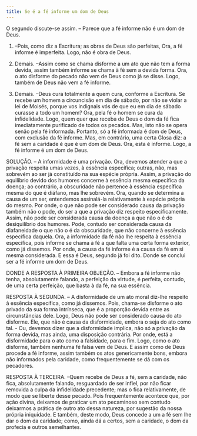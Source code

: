 ```yaml
---
title: Se é a fé informe um dom de Deus
---
```


O segundo discute-se assim. – Parece que a fé informe não é um dom de Deus.  

1. –Pois, como diz a Escritura; as obras de Deus são perfeitas, Ora, a fé informe é imperfeita. Logo, não é obra de Deus.  

2. Demais. –Assim como se chama disforme a um ato que não tem a forma devida, assim também informe se chama à fé sem a devida forma. Ora, o ato disforme do pecado não vem de Deus como já se disse. Logo, também de Deus não vem a fé informe.  

3. Demais. –Deus cura totalmente a quem cura, conforme a Escritura. Se recebe um homem a circuncisão em dia de sábado, por não se violar a lei de Moisés, porque vos indignais vós de que eu em dia de sábado curasse a todo um homem? Ora, pela fé o homem se cura da infidelidade. Logo, quem quer que receba de Deus o dom da fé fica imediatamente purificado de todos os pecados. Mas, isto não se opera senão pela fé informada. Portanto, só a fé informada é dom de Deus, com exclusão da fé informe.  Mas, em contrário, uma certa Glosa diz: a fé sem a caridade é que é um dom de Deus. Ora, esta é informe. Logo, a fé informe é um dom de Deus.  

SOLUÇÃO. – A informidade é uma privação. Ora, devemos atender a que a privação respeita umas vezes, à essência específica; outras, não, mas sobrevém ao ser já constituído na sua espécie própria. Assim, a privação do equilíbrio devido dos humores concerne à essência mesma específica da doença; ao contrário, a obscuridade não pertence à essência específica mesma do que é diáfano, mas lhe sobrevém. Ora, quando se determina a causa de um ser, entendemos assinalá-la relativamente à espécie própria do mesmo. Por onde, o que não pode ser considerado causa da privação também não o pode, do ser a que a privação diz respeito especificamente. Assim, não pode ser considerada causa da doença a que não o é do desiquilíbrio dos humores. Pode, contudo ser considerada causa da diafaneidade o que não o é da obscuridade, que não concerne à essência específica daquela. Ora, a informidade da fé não lhe respeita à essência específica, pois informe se chama à fé a que falta uma certa forma exterior, como já dissemos. Por onde, a causa da fé informe é a causa da fé em si mesma considerada. E essa é Deus, segundo já foi dito. Donde se conclui ser a fé informe um dom de Deus.  

DONDE A RESPOSTA À PRIMEIRA OBJEÇÃO. – Embora a fé informe não tenha, absolutamente falando, a perfeição da virtude, é perfeita, contudo, de uma certa perfeição, que basta à da fé, na sua essência.  

RESPOSTA À SEGUNDA. – A disformidade de um ato moral diz-lhe respeito à essência específica, como já dissemos. Pois, chama-se disforme o ato privado da sua forma intrínseca, que é a proporção devida entre as circunstâncias dele. Logo, Deus não pode ser considerado causa do ato disforme. Ele, que não é causa da disformidade, embora o seja do ato como tal. - Ou, devemos dizer que a disformidade implica, não só a privação da forma devida, mas ainda, uma disposição contrária. Por onde, está a disformidade para o ato como a falsidade, para o fim. Logo, como o ato disforme, também nenhuma fé falsa vem de Deus. E assim como de Deus procede a fé informe, assim também os atos genericamente bons, embora não informados pela caridade, como frequentemente se dá com os pecadores. 

RESPOSTA À TERCEIRA. –Quem recebe de Deus a fé, sem a caridade, não fica, absolutamente falando, resguardado de ser infiel, por não ficar removida a culpa da infidelidade precedente; mas o fica relativamente, de modo que se liberte desse pecado. Pois frequentemente acontece que, por ação divina, deixamos de praticar um ato pecaminoso sem contudo deixarmos a prática de outro ato dessa natureza, por sugestão da nossa própria iniquidade. E também, deste modo, Deus concede a um a fé sem lhe dar o dom da caridade; como, ainda dá a certos, sem a caridade, o dom da profecia e outros semelhantes.